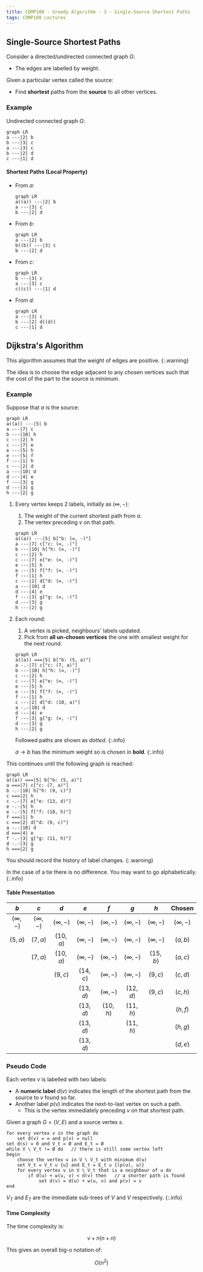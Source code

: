 ```yaml
---
title: COMP108 - Greedy Algorithm - 3 - Single-Source Shortest Paths
tags: COMP108 Lectures
---
```

## Single-Source Shortest Paths
Consider a directed/undirected connected graph $G$:

* The edges are labelled by weight.

Given a particular vertex called the source:

* Find **shortest** paths from the **source** to all other vertices.

### Example
Undirected connected graph $G$:

```mermaid
graph LR
a ---|2| b
b ---|3| c
a ---|3| c
b ---|2| d
c ---|1| d
```

#### Shortest Paths (Local Property)

* From $a$:
	
	```mermaid
	graph LR
	a((a)) ---|2| b
	a ---|3| c
	b ---|2| d
	```
* From $b$:

	```mermaid
	graph LR
	a ---|2| b
	b((b)) ---|3| c
	b ---|2| d
	```
* From $c$:

	```mermaid
	graph LR
	b ---|3| c
	a ---|3| c
	c((c)) ---|1| d
	```
* From $d$:

	```mermaid
	graph LR
	a ---|3| c
	b ---|2| d((d))
	c ---|1| d
	```

## Dijkstra's Algorithm

This algorithm assumes that the weight of edges are positive.
{:.warning}

The idea is to choose the edge adjacent to any chosen vertices such that the cost of the part to the source is minimum.

### Example
Suppose that $a$ is the source:

```mermaid
graph LR
a((a)) ---|5| b
a ---|7| c
b ---|10| h
c ---|2| h
c ---|7| e
e ---|5| h
e ---|5| f
f ---|1| h
c ---|2| d
a ---|10| d
d ---|4| e
f ---|3| g
d ---|3| g
h ---|2| g
```

1. Every vertex keeps 2 labels, initially as $(\infty, -)$:
	1. The weight of the current shortest path from $a$.
	1. The vertex preceding $v$ on that path.
	
	```mermaid
	graph LR
	a((a)) ---|5| b["b: (∞, -)"]
	a ---|7| c["c: (∞, -)"]
	b ---|10| h["h: (∞, -)"]
	c ---|2| h
	c ---|7| e["e: (∞, -)"]
	e ---|5| h
	e ---|5| f["f: (∞, -)"]
	f ---|1| h
	c ---|2| d["d: (∞, -)"]
	a ---|10| d
	d ---|4| e
	f ---|3| g["g: (∞, -)"]
	d ---|3| g
	h ---|2| g
	```
1. Each round:
	1. A vertex is picked, neighbours' labels updated.
	1. Pick from **all un-chosen vertices** the one with smallest weight for the next round.
	
	```mermaid
	graph LR
	a((a)) ===|5| b["b: (5, a)"]
	a -.-|7| c["c: (7, a)"]
	b ---|10| h["h: (∞, -)"]
	c ---|2| h
	c ---|7| e["e: (∞, -)"]
	e ---|5| h
	e ---|5| f["f: (∞, -)"]
	f ---|1| h
	c ---|2| d["d: (10, a)"]
	a -.-|10| d
	d ---|4| e
	f ---|3| g["g: (∞, -)"]
	d ---|3| g
	h ---|2| g
	```
	
	Followed paths are shown as *dotted*.
	{:.info}
	
	$a\rightarrow b$ has the minimum weight so is chosen in **bold**.
	{:.info}
	
This continues until the following graph is reached:

```mermaid
graph LR
a((a)) ===|5| b["b: (5, a)"]
a ===|7| c["c: (7, a)"]
b -.-|10| h["h: (9, c)"]
c ===|2| h
c -.-|7| e["e: (13, d)"]
e -.-|5| h
e -.-|5| f["f: (10, h)"]
f ===|1| h
c ===|2| d["d: (9, c)"]
a -.-|10| d
d ===|4| e
f -.-|3| g["g: (11, h)"]
d -.-|3| g
h ===|2| g
```

You should record the history of label changes.
{:.warning}

In the case of a tie there is no difference. You may want to go alphabetically.
{:.info}

#### Table Presentation

| $b$ | $c$ | $d$ | $e$ | $f$ | $g$ | $h$ | Chosen |
| :-: | :-: | :-: | :-: | :-: | :-: | :-: | :-: |
| $(\infty,-)$ | $(\infty,-)$ | $(\infty,-)$ | $(\infty,-)$ | $(\infty,-)$ | $(\infty,-)$ | $(\infty,-)$ | $(\infty,-)$ |
| $(5,a)$ | $(7,a)$ | $(10,a)$ |  $(\infty,-)$ | $(\infty,-)$ | $(\infty,-)$ | $(\infty,-)$ | $(a,b)$ |
| | $(7,a)$ | $(10,a)$ |  $(\infty,-)$ | $(\infty,-)$ | $(\infty,-)$ | $(15,b)$ | $(a,c)$ |
| | | $(9,c)$ |  $(14,c)$ | $(\infty,-)$ | $(\infty,-)$ | $(9,c)$ | $(c,d)$ |
| | | |  $(13,d)$ | $(\infty,-)$ | $(12,d)$ | $(9,c)$ | $(c,h)$ |
| | | |  $(13,d)$ | $(10,h)$ | $(11,h)$ | | $(h,f)$ |
| | | |  $(13,d)$ | | $(11,h)$ | | $(h,g)$ |
| | | |  $(13,d)$ | | | | $(d,e)$ |

### Pseudo Code
Each vertex $v$ is labelled with two labels:

* A **numeric label** $d(v)$ indicates the length of the shortest path from the source to $v$ found so far.
* Another label $p(v)$ indicates the next-to-last vertex on such a path.
	* This is the vertex immediately preceding $v$ on that shortest path.

Given a graph $G=(V,E)$ and a source vertex $s$.

```
for every vertex v in the graph do
	set d(v) = ∞ and p(v) = null
set d(s) = 0 and V_t = Ø and E_t = Ø
while V \ V_t != Ø do	// there is still some vertex left
begin
	choose the vertex v in V \ V_t with minimum d(u)
	set V_t = V_t ∪ {u} and E_t = E_t ∪ {(p(u), u)}
	for every vertex v in V \ V_t that is a neighbour of u do
		if d(u) + w(u, v) < d(v) then	// a shorter path is found
			set d(v) = d(u) + w(u, v) and p(v) = v
end
```

$V_T$ and $E_T$ are the immediate sub-trees of $V$ and $V$ respectively.
{:.info}

#### Time Complexity
The time complexity is:

$$v+n(n+n)$$

This gives an overall big-o notation of:

$$O(n^2)$$